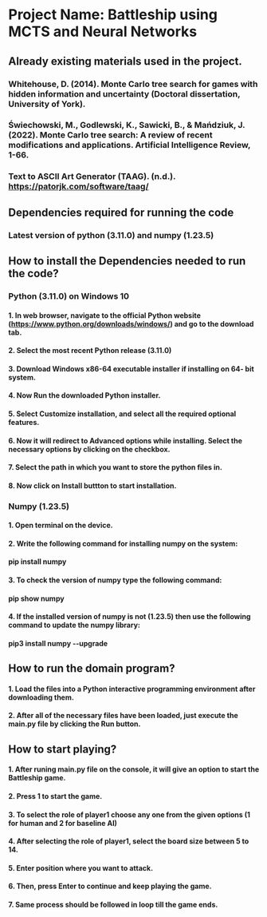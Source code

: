 
# Project Name: Battleship using MCTS and Neural Networks
## Already existing materials used in the project.
### Whitehouse, D. (2014). Monte Carlo tree search for games with hidden information and uncertainty (Doctoral dissertation, University of York).
### Świechowski, M., Godlewski, K., Sawicki, B., & Mańdziuk, J. (2022). Monte Carlo tree search: A review of recent modifications and applications. Artificial Intelligence Review, 1-66.
### Text to ASCII Art Generator (TAAG). (n.d.). https://patorjk.com/software/taag/
## Dependencies required for running the code
### Latest version of python (3.11.0) and numpy (1.23.5)
## How to install the Dependencies needed to run the code?
### Python (3.11.0) on Windows 10
#### 1. In web browser, navigate to the official Python website (https://www.python.org/downloads/windows/) and go to the download tab.
#### 2. Select the most recent Python release (3.11.0)
#### 3. Download Windows x86-64 executable installer if installing on 64- bit system.
#### 4. Now Run the downloaded Python installer.
#### 5. Select Customize installation, and select all the required optional features.
#### 6. Now it will redirect to Advanced options while installing. Select the necessary options by clicking on the checkbox.
#### 7. Select the path in which you want to store the python files in.
#### 8. Now click on Install buttton to start installation.

### Numpy (1.23.5)
#### 1. Open terminal on the device.
#### 2. Write the following command for installing numpy on the system: 
#### pip install numpy
#### 3. To check the version of numpy type the following command:
#### pip show numpy
#### 4. If the installed version of numpy is not (1.23.5) then use the following command to update the numpy library:
#### pip3 install numpy --upgrade

## How to run the domain program?
#### 1. Load the files into a Python interactive programming environment after downloading them.
#### 2. After all of the necessary files have been loaded, just execute the main.py file by clicking the Run button.

## How to start playing?
#### 1. After runing main.py file on the console, it will give an option to start the Battleship game.
#### 2. Press 1 to start the game.
#### 3. To select the role of player1 choose any one from the given options (1 for human and 2 for baseline AI)
#### 4. After selecting the role of player1, select the board size between 5 to 14. 
#### 5. Enter position where you want to attack.
#### 6. Then, press Enter to continue and keep playing the game.
#### 7. Same process should be followed in loop till the game ends.






